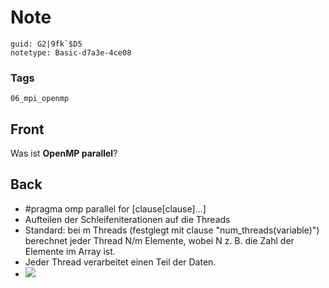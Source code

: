 # Note
```
guid: G2|9fk`$D5
notetype: Basic-d7a3e-4ce08
```

### Tags
```
06_mpi_openmp
```

## Front
Was ist <b>OpenMP parallel</b>?

## Back
<div>
<div><ul>
<li>#pragma omp parallel for [clause[clause]…]</li>
<li>Aufteilen der Schleifeniterationen auf die Threads</li>
<li>Standard: bei m Threads (festglegt mit clause "num_threads(variable)") berechnet jeder Thread N/m Elemente, wobei N z. B. die Zahl der Elemente im Array ist.</li>
<li>Jeder Thread verarbeitet einen Teil der Daten.</li><li><img src="paste-69539ecb91362276f1aac77533bf772bf28aaeab.jpg">
</li>
</ul>
</div></div>
